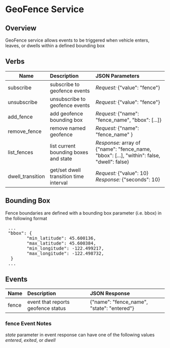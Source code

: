 # GeoFence Service

## Overview

GeoFence service allows events to be triggered when vehicle enters, leaves, or dwells within
a defined bounding box

## Verbs

| Name               | Description                             | JSON Parameters                                                                            |
| ------------------ |:----------------------------------------|:-------------------------------------------------------------------------------------------|
| subscribe          | subscribe to geofence events            | *Request:* {"value": "fence"}                                                              |
| unsubscribe        | unsubscribe to geofence events          | *Request:* {"value": "fence"}                                                              |
| add_fence          | add geofence bounding box               | *Request:* {"name": "fence_name", "bbox": [...]}                                           |
| remove_fence       | remove named geofence                   | *Request:* {"name": "fence_name" }                                                         |
| list_fences        | list current bounding boxes and state   | *Response:* array of {"name": "fence_name, "bbox": [...], "within": false, "dwell": false} |
| dwell_transition   | get/set dwell transition time interval  | *Request:* {"value": 10} *Response:* {"seconds": 10}                                       |

## Bounding Box

Fence boundaries are defined with a bounding box parameter (i.e. bbox) in the following format

<pre>
 ...
 "bbox": {
        "min_latitude": 45.600136,
        "max_latitude": 45.600384,
        "min_longitude": -122.499217,
        "max_longitude": -122.498732,
  }
 ...
</pre>

## Events

| Name               | Description                          | JSON Response                              |
| ------------------ |:-------------------------------------|:-------------------------------------------|
| fence              | event that reports geofence status   | {"name": "fence_name", "state": "entered"} |

### fence Event Notes

*state* parameter in event response can have one of the following values  *entered*, *exited*, or *dwell*
